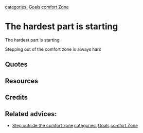 [categories:](categories/index.md) [Goals](../categories/Goals.md) [comfort Zone](../categories/comfort%20Zone.md)
# The hardest part is starting

The hardest part is starting

Stepping out of the comfort zone is always hard

## Quotes

## Resources

## Credits

## Related advices:

- [Step outside the comfort zone](../)
[categories:](categories/index.md) [Goals](../categories/Goals.md) [comfort Zone](../categories/comfort%20Zone.md)